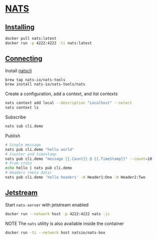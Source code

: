 # [NATS](https://nats.io/)


## [Installing](https://docs.nats.io/nats-server/installation#installing-via-docker)

```bash
docker pull nats:latest
docker run -p 4222:4222 -ti nats:latest
```


## [Connecting](https://docs.nats.io/developing-with-nats/connecting/default_server)

Install [natscli](https://github.com/nats-io/natscli)
```bash
brew tap nats-io/nats-tools
brew install nats-io/nats-tools/nats
```

Create a configuration, add a context, and list contexts
```bash
nats context add local --description "Localhost" --select
nats context ls
```

Subscribe
```bash
nats sub cli.demo
```

Publish
```bash
# Single message
nats pub cli.demo "hello world"
# Counter and timestamp
nats pub cli.demo "message {{.Count}} @ {{.TimeStamp}}" --count=10
# From stdin
echo hello | nats pub cli.demo
# Headers (meta data)
nats pub cli.demo 'hello headers' -H Header1:One -H Header2:Two
```


## [Jetstream](https://docs.nats.io/jetstream/jetstream)

Start `nats-server` with jetstream enabled
```bash
docker run --network host -p 4222:4222 nats -js
```

NOTE The `nats` utility is also available inside the container
```bash
docker run -ti --network host natsio/nats-box
```


